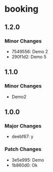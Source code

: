 # booking

## 1.2.0

### Minor Changes

- 7549556: Demo 2
- 290f1d2: Demo 5

## 1.1.0

### Minor Changes

- Demo2

## 1.0.0

### Major Changes

- deebf67: y

### Patch Changes

- 3e5e995: Demo
- 1b860d0: Ok
